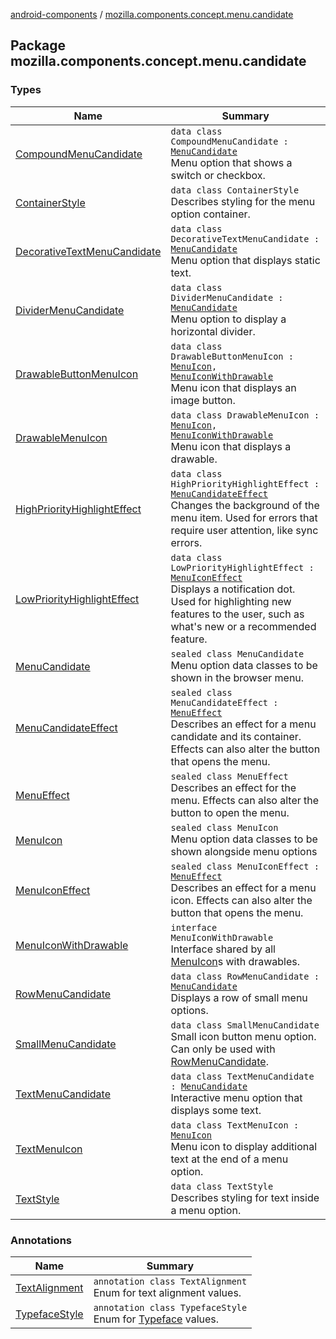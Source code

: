 [android-components](../index.md) / [mozilla.components.concept.menu.candidate](./index.md)

## Package mozilla.components.concept.menu.candidate

### Types

| Name | Summary |
|---|---|
| [CompoundMenuCandidate](-compound-menu-candidate/index.md) | `data class CompoundMenuCandidate : `[`MenuCandidate`](-menu-candidate/index.md)<br>Menu option that shows a switch or checkbox. |
| [ContainerStyle](-container-style/index.md) | `data class ContainerStyle`<br>Describes styling for the menu option container. |
| [DecorativeTextMenuCandidate](-decorative-text-menu-candidate/index.md) | `data class DecorativeTextMenuCandidate : `[`MenuCandidate`](-menu-candidate/index.md)<br>Menu option that displays static text. |
| [DividerMenuCandidate](-divider-menu-candidate/index.md) | `data class DividerMenuCandidate : `[`MenuCandidate`](-menu-candidate/index.md)<br>Menu option to display a horizontal divider. |
| [DrawableButtonMenuIcon](-drawable-button-menu-icon/index.md) | `data class DrawableButtonMenuIcon : `[`MenuIcon`](-menu-icon.md)`, `[`MenuIconWithDrawable`](-menu-icon-with-drawable/index.md)<br>Menu icon that displays an image button. |
| [DrawableMenuIcon](-drawable-menu-icon/index.md) | `data class DrawableMenuIcon : `[`MenuIcon`](-menu-icon.md)`, `[`MenuIconWithDrawable`](-menu-icon-with-drawable/index.md)<br>Menu icon that displays a drawable. |
| [HighPriorityHighlightEffect](-high-priority-highlight-effect/index.md) | `data class HighPriorityHighlightEffect : `[`MenuCandidateEffect`](-menu-candidate-effect.md)<br>Changes the background of the menu item. Used for errors that require user attention, like sync errors. |
| [LowPriorityHighlightEffect](-low-priority-highlight-effect/index.md) | `data class LowPriorityHighlightEffect : `[`MenuIconEffect`](-menu-icon-effect.md)<br>Displays a notification dot. Used for highlighting new features to the user, such as what's new or a recommended feature. |
| [MenuCandidate](-menu-candidate/index.md) | `sealed class MenuCandidate`<br>Menu option data classes to be shown in the browser menu. |
| [MenuCandidateEffect](-menu-candidate-effect.md) | `sealed class MenuCandidateEffect : `[`MenuEffect`](-menu-effect.md)<br>Describes an effect for a menu candidate and its container. Effects can also alter the button that opens the menu. |
| [MenuEffect](-menu-effect.md) | `sealed class MenuEffect`<br>Describes an effect for the menu. Effects can also alter the button to open the menu. |
| [MenuIcon](-menu-icon.md) | `sealed class MenuIcon`<br>Menu option data classes to be shown alongside menu options |
| [MenuIconEffect](-menu-icon-effect.md) | `sealed class MenuIconEffect : `[`MenuEffect`](-menu-effect.md)<br>Describes an effect for a menu icon. Effects can also alter the button that opens the menu. |
| [MenuIconWithDrawable](-menu-icon-with-drawable/index.md) | `interface MenuIconWithDrawable`<br>Interface shared by all [MenuIcon](-menu-icon.md)s with drawables. |
| [RowMenuCandidate](-row-menu-candidate/index.md) | `data class RowMenuCandidate : `[`MenuCandidate`](-menu-candidate/index.md)<br>Displays a row of small menu options. |
| [SmallMenuCandidate](-small-menu-candidate/index.md) | `data class SmallMenuCandidate`<br>Small icon button menu option. Can only be used with [RowMenuCandidate](-row-menu-candidate/index.md). |
| [TextMenuCandidate](-text-menu-candidate/index.md) | `data class TextMenuCandidate : `[`MenuCandidate`](-menu-candidate/index.md)<br>Interactive menu option that displays some text. |
| [TextMenuIcon](-text-menu-icon/index.md) | `data class TextMenuIcon : `[`MenuIcon`](-menu-icon.md)<br>Menu icon to display additional text at the end of a menu option. |
| [TextStyle](-text-style/index.md) | `data class TextStyle`<br>Describes styling for text inside a menu option. |

### Annotations

| Name | Summary |
|---|---|
| [TextAlignment](-text-alignment/index.md) | `annotation class TextAlignment`<br>Enum for text alignment values. |
| [TypefaceStyle](-typeface-style/index.md) | `annotation class TypefaceStyle`<br>Enum for [Typeface](#) values. |
